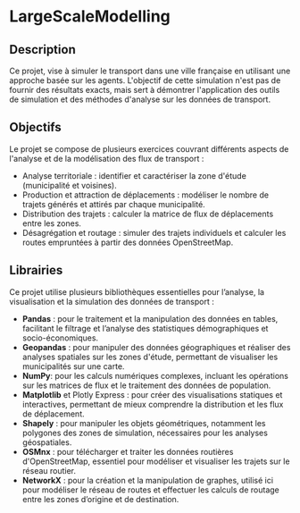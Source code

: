 # LargeScaleModelling
## Description
Ce projet, vise à simuler le transport dans une ville française en utilisant une approche basée sur les agents. L'objectif de cette simulation n'est pas de fournir des résultats exacts, mais sert à démontrer l'application des outils de simulation et des méthodes d'analyse sur les données de transport.

## Objectifs
Le projet se compose de plusieurs exercices couvrant différents aspects de l'analyse et de la modélisation des flux de transport :
  - Analyse territoriale : identifier et caractériser la zone d'étude (municipalité et voisines).
  - Production et attraction de déplacements : modéliser le nombre de trajets générés et attirés par chaque municipalité.
  - Distribution des trajets : calculer la matrice de flux de déplacements entre les zones.
  - Désagrégation et routage : simuler des trajets individuels et calculer les routes empruntées à partir des données OpenStreetMap.
    
## Librairies
Ce projet utilise plusieurs bibliothèques essentielles pour l’analyse, la visualisation et la simulation des données de transport :
  - **Pandas** : pour le traitement et la manipulation des données en tables, facilitant le filtrage et l’analyse des statistiques démographiques et socio-économiques.
  - **Geopandas** : pour manipuler des données géographiques et réaliser des analyses spatiales sur les zones d'étude, permettant de visualiser les municipalités sur une carte.
  - **NumPy**: pour les calculs numériques complexes, incluant les opérations sur les matrices de flux et le traitement des données de population.
  - **Matplotlib** et Plotly Express : pour créer des visualisations statiques et interactives, permettant de mieux comprendre la distribution et les flux de déplacement.
  - **Shapely** : pour manipuler les objets géométriques, notamment les polygones des zones de simulation, nécessaires pour les analyses géospatiales.
  - **OSMnx** : pour télécharger et traiter les données routières d'OpenStreetMap, essentiel pour modéliser et visualiser les trajets sur le réseau routier.
  - **NetworkX** : pour la création et la manipulation de graphes, utilisé ici pour modéliser le réseau de routes et effectuer les calculs de routage entre les zones d’origine et de destination.
